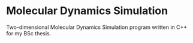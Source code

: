 # Molecular Dynamics Simulation

Two-dimensional Molecular Dynamics Simulation program written in C++ for my BSc thesis.
